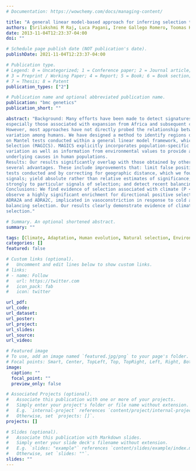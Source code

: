 ```yaml
---
# Documentation: https://wowchemy.com/docs/managing-content/

title: "A general linear model-based approach for inferring selection to climate"
authors: [Srilakshmi M Raj, Luca Pagani, Irene Gallego Romero, Toomas Kivisild, William Amos]
date: 2013-11-04T12:23:37-04:00
doi: ""

# Schedule page publish date (NOT publication's date).
publishDate: 2021-11-04T12:23:37-04:00

# Publication type.
# Legend: 0 = Uncategorized; 1 = Conference paper; 2 = Journal article;
# 3 = Preprint / Working Paper; 4 = Report; 5 = Book; 6 = Book section;
# 7 = Thesis; 8 = Patent
publication_types: ["2"]

# Publication name and optional abbreviated publication name.
publication: "bmc genetics"
publication_short: ""

abstract: "Background: Many efforts have been made to detect signatures of positive selection in the human genome,
especially those associated with expansion from Africa and subsequent colonization of all other continents.
However, most approaches have not directly probed the relationship between the environment and patterns of
variation among humans. We have designed a method to identify regions of the genome under selection based
on Mantel tests conducted within a general linear model framework, which we call MAntel-GLM to Infer Clinal
Selection (MAGICS). MAGICS explicitly incorporates population-specific and genome-wide patterns of background
variation as well as information from environmental values to provide an improved picture of selection and its
underlying causes in human populations.
Results: Our results significantly overlap with those obtained by other published methodologies, but MAGICS has
several advantages. These include improvements that: limit false positives by reducing the number of independent
tests conducted and by correcting for geographic distance, which we found to be a major contributor to selection
signals; yield absolute rather than relative estimates of significance; identify specific geographic regions linked most
strongly to particular signals of selection; and detect recent balancing as well as directional selection.
Conclusions: We find evidence of selection associated with climate (P < 10-5) in 354 genes, and among these
observe a highly significant enrichment for directional positive selection. Two of our strongest ‘hits’, however,
ADRA2A and ADRA2C, implicated in vasoconstriction in response to cold and pain stimuli, show evidence of
balancing selection. Our results clearly demonstrate evidence of climate-related signals of directional and balancing
selection."

# Summary. An optional shortened abstract.
summary: ""

tags: [Climate, Adaptation, Human evolution, Natural selection, Environmental adaptation, Population genetics]
categories: []
featured: false

# Custom links (optional).
#   Uncomment and edit lines below to show custom links.
# links:
# - name: Follow
#   url: https://twitter.com
#   icon_pack: fab
#   icon: twitter

url_pdf:
url_code:
url_dataset:
url_poster:
url_project:
url_slides:
url_source:
url_video:

# Featured image
# To use, add an image named `featured.jpg/png` to your page's folder. 
# Focal points: Smart, Center, TopLeft, Top, TopRight, Left, Right, BottomLeft, Bottom, BottomRight.
image:
  caption: ""
  focal_point: ""
  preview_only: false

# Associated Projects (optional).
#   Associate this publication with one or more of your projects.
#   Simply enter your project's folder or file name without extension.
#   E.g. `internal-project` references `content/project/internal-project/index.md`.
#   Otherwise, set `projects: []`.
projects: []

# Slides (optional).
#   Associate this publication with Markdown slides.
#   Simply enter your slide deck's filename without extension.
#   E.g. `slides: "example"` references `content/slides/example/index.md`.
#   Otherwise, set `slides: ""`.
slides: ""
---
```

